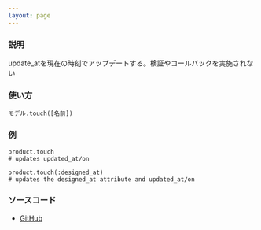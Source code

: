 ```yaml
---
layout: page
---
```

### 説明
update_atを現在の時刻でアップデートする。検証やコールバックを実施されない

### 使い方
    モデル.touch([名前])

### 例
    product.touch
    # updates updated_at/on

    product.touch(:designed_at)
    # updates the designed_at attribute and updated_at/on

### ソースコード
* [GitHub](https://github.com/rails/rails/blob/93a6500baa6bbb331bb93ccdc14fdda5769f5ef9/activerecord/lib/active_record/persistence.rb#L453)